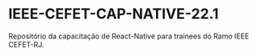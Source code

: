 # IEEE-CEFET-CAP-NATIVE-22.1
Repositório da capacitação de React-Native para trainees do Ramo IEEE CEFET-RJ. 

